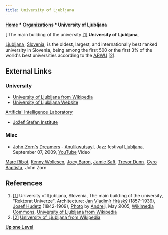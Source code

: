 ```yaml
---
title: University of Ljubljana
---
```

**[Home](Home "Home") \* [Organizations](Organizations "Organizations") \* University of Ljubljana**



[ The main building of the university <a id="cite-note-1" href="#cite-ref-1">[1]</a>
**University of Ljubljana**,   

[Ljubljana](https://en.wikipedia.org/wiki/Ljubljana), [Slovenia](https://en.wikipedia.org/wiki/Slovenia), is the oldest, largest, and internationally best ranked university in Slovenia, being among the first 500 or the first 3% of the world's best universities according to the [ARWU](https://en.wikipedia.org/wiki/Academic_Ranking_of_World_Universities) <a id="cite-note-2" href="#cite-ref-2">[2]</a>. 



## External Links


### University


* [University of Ljubljana from Wikipedia](https://en.wikipedia.org/wiki/University_of_Ljubljana)
* [University of Ljubljana Website](http://www.uni-lj.si/eng/)


 [Artificial Intelligence Laboratory](https://fri.uni-lj.si/en/laboratory/lui)
* [Jožef Stefan Institute](https://en.wikipedia.org/wiki/Jo%C5%BEef_Stefan_Institute)


### Misc


* [John Zorn's](Category:John_Zorn "Category:John Zorn") [Dreamers](https://en.wikipedia.org/wiki/John_Zorn#The_Dreamers) - [Anulikwutsayl](https://en.wikipedia.org/wiki/The_Dreamers_%28album%29), Jazz festival [Ljubljana](https://en.wikipedia.org/wiki/Ljubljana), September 07, 2009, [YouTube](https://en.wikipedia.org/wiki/YouTube) Video


 [Marc Ribot](Category:Marc_Ribot "Category:Marc Ribot"), [Kenny Wollesen](https://en.wikipedia.org/wiki/Kenny_Wollesen), [Joey Baron](https://en.wikipedia.org/wiki/Joey_Baron), [Jamie Saft](https://en.wikipedia.org/wiki/Jamie_Saft), [Trevor Dunn](https://en.wikipedia.org/wiki/Trevor_Dunn), [Cyro Baptista](https://en.wikipedia.org/wiki/Cyro_Baptista), John Zorn
 
## References


1. <a id="cite-ref-1" href="#cite-note-1">[1]</a> University of Ljubljana, Slovenia, The main building of the university, "Rektorat Univerze", Architecture: [Jan Vladimír Hráský](https://en.wikipedia.org/wiki/Jan_Vladim%C3%ADr_Hr%C3%A1sk%C3%BD) (1857-1939), [Josef Hudetz](https://de.wikipedia.org/wiki/Josef_Hudetz) (1842-1909), [Photo](https://commons.wikimedia.org/wiki/File:Univerza_Ljubljana.jpg) by [Andrejj](https://commons.wikimedia.org/wiki/User:Andrejj), May 2005, [Wikimedia Commons](https://de.wikipedia.org/wiki/Wikimedia_Commons), [University of Ljubljana from Wikipedia](https://en.wikipedia.org/wiki/University_of_Ljubljana)
2. <a id="cite-ref-2" href="#cite-note-2">[2]</a> [University of Ljubljana from Wikipedia](https://en.wikipedia.org/wiki/University_of_Ljubljana)

**[Up one Level](Organizations "Organizations")**







 
